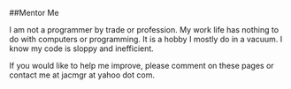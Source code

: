 <!--
Title: About This Site
date: 10sep2013
author: jacmgr
Layout: index_blog
comments: off
-->
##Mentor Me

 
I am not a programmer by trade or profession.  My work life has nothing to do with computers or programming. It is a hobby I mostly do in a vacuum. I know my code is sloppy and inefficient.  
 
If you would like to help me improve, please comment on these pages or contact me at jacmgr at yahoo dot com.